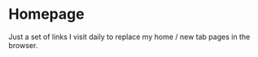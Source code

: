 Homepage
========
Just a set of links I visit daily to replace my home / new tab pages in the browser.
